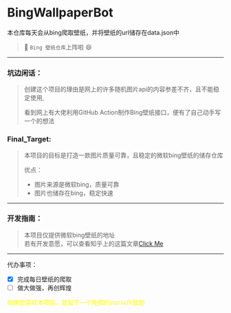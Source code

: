 # BingWallpaperBot

本仓库每天会从bing爬取壁纸，并将壁纸的url储存在data.json中<br>

> 🔨 `Bing 壁纸仓库`上阵啦 😄


----

### 坑边闲话：

> 创建这个项目的理由是网上的许多随机图片api的内容参差不齐，且不能稳定使用,
>
> 看到网上有大佬利用GitHub Action制作Bing壁纸接口，便有了自己动手写一个的想法

### Final_Target:

> 本项目的目标是打造一款图片质量可靠，且稳定的微软bing壁纸的储存仓库
>
> 优点：
>
> - 图片来源是微软bing，质量可靠
> - 图片也储存在bing，稳定快速

----
### 开发指南：
> 本项目仅提供微软bing壁纸的地址<br>
> 若有开发意愿，可以查看知乎上的这篇文章[Click Me](https://zhuanlan.zhihu.com/p/347518808)

----

代办事项：

- [x] 完成每日壁纸的爬取
- [ ] 做大做强，再创辉煌

<font color=yellow>如果您喜欢本项目，就留下一个免费的star以作鼓励</font>
